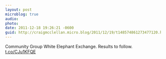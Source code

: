 ```yaml
---
layout: post
microblog: true
audio: 
photo: 
date: 2011-12-18 19:26:21 -0600
guid: http://craigmcclellan.micro.blog/2011/12/19/t148574861273477120.html
---
```

Community Group White Elephant Exchange. Results to follow.  [t.co/CJu1KFQE](http://t.co/CJu1KFQE)
